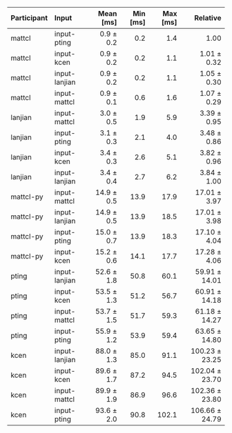 | Participant | Input | Mean [ms] | Min [ms] | Max [ms] | Relative |
|:---|:---|---:|---:|---:|---:|
| mattcl | input-pting | 0.9 ± 0.2 | 0.2 | 1.4 | 1.00 |
| mattcl | input-kcen | 0.9 ± 0.2 | 0.2 | 1.1 | 1.01 ± 0.32 |
| mattcl | input-lanjian | 0.9 ± 0.2 | 0.2 | 1.1 | 1.05 ± 0.30 |
| mattcl | input-mattcl | 0.9 ± 0.1 | 0.6 | 1.6 | 1.07 ± 0.29 |
| lanjian | input-mattcl | 3.0 ± 0.5 | 1.9 | 5.9 | 3.39 ± 0.95 |
| lanjian | input-pting | 3.1 ± 0.3 | 2.1 | 4.0 | 3.48 ± 0.86 |
| lanjian | input-kcen | 3.4 ± 0.3 | 2.6 | 5.1 | 3.82 ± 0.96 |
| lanjian | input-lanjian | 3.4 ± 0.4 | 2.7 | 6.2 | 3.84 ± 1.00 |
| mattcl-py | input-mattcl | 14.9 ± 0.5 | 13.9 | 17.9 | 17.01 ± 3.97 |
| mattcl-py | input-lanjian | 14.9 ± 0.5 | 13.9 | 18.5 | 17.01 ± 3.98 |
| mattcl-py | input-pting | 15.0 ± 0.7 | 13.9 | 18.3 | 17.10 ± 4.04 |
| mattcl-py | input-kcen | 15.2 ± 0.6 | 14.1 | 17.7 | 17.28 ± 4.06 |
| pting | input-lanjian | 52.6 ± 1.8 | 50.8 | 60.1 | 59.91 ± 14.01 |
| pting | input-kcen | 53.5 ± 1.3 | 51.2 | 56.7 | 60.91 ± 14.18 |
| pting | input-mattcl | 53.7 ± 1.5 | 51.7 | 59.3 | 61.18 ± 14.27 |
| pting | input-pting | 55.9 ± 1.2 | 53.9 | 59.4 | 63.65 ± 14.80 |
| kcen | input-lanjian | 88.0 ± 1.3 | 85.0 | 91.1 | 100.23 ± 23.25 |
| kcen | input-kcen | 89.6 ± 1.7 | 87.2 | 94.5 | 102.04 ± 23.70 |
| kcen | input-mattcl | 89.9 ± 1.9 | 86.9 | 96.6 | 102.36 ± 23.80 |
| kcen | input-pting | 93.6 ± 2.0 | 90.8 | 102.1 | 106.66 ± 24.79 |
